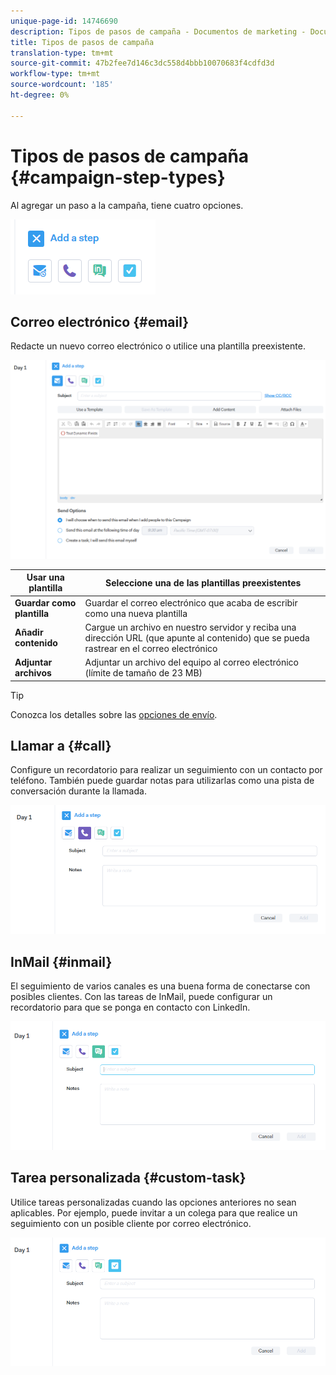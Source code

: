 ```yaml
---
unique-page-id: 14746690
description: Tipos de pasos de campaña - Documentos de marketing - Documentación del producto
title: Tipos de pasos de campaña
translation-type: tm+mt
source-git-commit: 47b2fee7d146c3dc558d4bbb10070683f4cdfd3d
workflow-type: tm+mt
source-wordcount: '185'
ht-degree: 0%

---
```



# Tipos de pasos de campaña {#campaign-step-types}

Al agregar un paso a la campaña, tiene cuatro opciones.

![](assets/one-4.png)

## Correo electrónico {#email}

Redacte un nuevo correo electrónico o utilice una plantilla preexistente.

![](assets/email.png)

| **Usar una plantilla** | Seleccione una de las plantillas preexistentes |
|---|---|
| **Guardar como plantilla** | Guardar el correo electrónico que acaba de escribir como una nueva plantilla |
| **Añadir contenido** | Cargue un archivo en nuestro servidor y reciba una dirección URL (que apunte al contenido) que se pueda rastrear en el correo electrónico |
| **Adjuntar archivos** | Adjuntar un archivo del equipo al correo electrónico (límite de tamaño de 23 MB) |

>[!TIP]
>
>Conozca los detalles sobre las [opciones de envío](http://docs.marketo.com/x/7QDb).

## Llamar a {#call}

Configure un recordatorio para realizar un seguimiento con un contacto por teléfono. También puede guardar notas para utilizarlas como una pista de conversación durante la llamada.

![](assets/pic.png)

## InMail {#inmail}

El seguimiento de varios canales es una buena forma de conectarse con posibles clientes. Con las tareas de InMail, puede configurar un recordatorio para que se ponga en contacto con LinkedIn.

![](assets/inmail.png)

## Tarea personalizada {#custom-task}

Utilice tareas personalizadas cuando las opciones anteriores no sean aplicables. Por ejemplo, puede invitar a un colega para que realice un seguimiento con un posible cliente por correo electrónico.

![](assets/custom.png)

